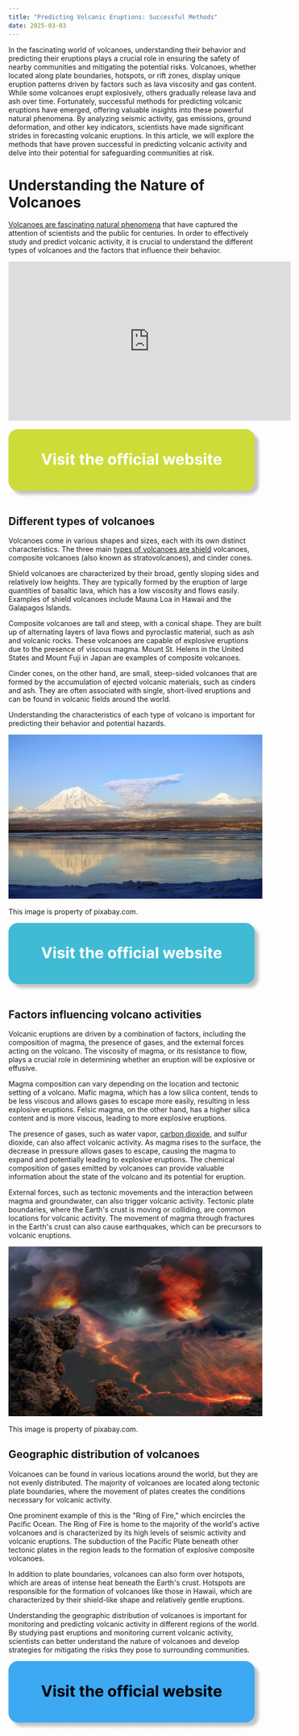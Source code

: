 ```yaml
---
title: "Predicting Volcanic Eruptions: Successful Methods"
date: 2025-03-03
---
```


In the fascinating world of volcanoes, understanding their behavior and predicting their eruptions plays a crucial role in ensuring the safety of nearby communities and mitigating the potential risks. Volcanoes, whether located along plate boundaries, hotspots, or rift zones, display unique eruption patterns driven by factors such as lava viscosity and gas content. While some volcanoes erupt explosively, others gradually release lava and ash over time. Fortunately, successful methods for predicting volcanic eruptions have emerged, offering valuable insights into these powerful natural phenomena. By analyzing seismic activity, gas emissions, ground deformation, and other key indicators, scientists have made significant strides in forecasting volcanic eruptions. In this article, we will explore the methods that have proven successful in predicting volcanic activity and delve into their potential for safeguarding communities at risk.

# Understanding the Nature of Volcanoes

[Volcanoes are fascinating natural phenomena](https://magmamatters.com/the-art-and-science-of-volcano-monitoring/ "The Art and Science of Volcano Monitoring") that have captured the attention of scientists and the public for centuries. In order to effectively study and predict volcanic activity, it is crucial to understand the different types of volcanoes and the factors that influence their behavior.

<iframe width="560" height="315" src="https://www.youtube.com/embed/Zkbnn7SVATE" frameborder="0" allow="accelerometer; autoplay; encrypted-media; gyroscope; picture-in-picture" allowfullscreen></iframe>

  

[![See the Predicting Volcanic Eruptions: Successful Methods in detail.](images/visit-official-website-lime-20.png "See the Predicting Volcanic Eruptions: Successful Methods in detail.")](https://www.hawaiitours.com/?ref=poolboy17 "See the Predicting Volcanic Eruptions: Successful Methods in detail.")

## Different types of volcanoes

Volcanoes come in various shapes and sizes, each with its own distinct characteristics. The three main [types of volcanoes are shield](https://magmamatters.com/understanding-volcanic-formation-a-comprehensive-guide/ "Understanding Volcanic Formation: A Comprehensive Guide") volcanoes, composite volcanoes (also known as stratovolcanoes), and cinder cones.

Shield volcanoes are characterized by their broad, gently sloping sides and relatively low heights. They are typically formed by the eruption of large quantities of basaltic lava, which has a low viscosity and flows easily. Examples of shield volcanoes include Mauna Loa in Hawaii and the Galapagos Islands.

Composite volcanoes are tall and steep, with a conical shape. They are built up of alternating layers of lava flows and pyroclastic material, such as ash and volcanic rocks. These volcanoes are capable of explosive eruptions due to the presence of viscous magma. Mount St. Helens in the United States and Mount Fuji in Japan are examples of composite volcanoes.

Cinder cones, on the other hand, are small, steep-sided volcanoes that are formed by the accumulation of ejected volcanic materials, such as cinders and ash. They are often associated with single, short-lived eruptions and can be found in volcanic fields around the world.

Understanding the characteristics of each type of volcano is important for predicting their behavior and potential hazards.

![Predicting Volcanic Eruptions: Successful Methods](images/predicting-volcanic-eruptions-successful-methods-1024x659.jpg "Predicting Volcanic Eruptions: Successful Methods")

This image is property of pixabay.com.

[![Discover more about the Predicting Volcanic Eruptions: Successful Methods.](images/visit-official-website-cyan-17-57.png "Discover more about the Predicting Volcanic Eruptions: Successful Methods.")](https://www.hawaiitours.com/?ref=poolboy17 "Discover more about the Predicting Volcanic Eruptions: Successful Methods.")

## Factors influencing volcano activities

Volcanic eruptions are driven by a combination of factors, including the composition of magma, the presence of gases, and the external forces acting on the volcano. The viscosity of magma, or its resistance to flow, plays a crucial role in determining whether an eruption will be explosive or effusive.

Magma composition can vary depending on the location and tectonic setting of a volcano. Mafic magma, which has a low silica content, tends to be less viscous and allows gases to escape more easily, resulting in less explosive eruptions. Felsic magma, on the other hand, has a higher silica content and is more viscous, leading to more explosive eruptions.

The presence of gases, such as water vapor, [carbon dioxide](https://magmamatters.com/geothermal-energy-and-its-volcanic-origins/ "Geothermal Energy and Its Volcanic Origins"), and sulfur dioxide, can also affect volcanic activity. As magma rises to the surface, the decrease in pressure allows gases to escape, causing the magma to expand and potentially leading to explosive eruptions. The chemical composition of gases emitted by volcanoes can provide valuable information about the state of the volcano and its potential for eruption.

External forces, such as tectonic movements and the interaction between magma and groundwater, can also trigger volcanic activity. Tectonic plate boundaries, where the Earth's crust is moving or colliding, are common locations for volcanic activity. The movement of magma through fractures in the Earth's crust can also cause earthquakes, which can be precursors to volcanic eruptions.

![Predicting Volcanic Eruptions: Successful Methods](images/predicting-volcanic-eruptions-successful-methods-1-1024x682.jpg "Predicting Volcanic Eruptions: Successful Methods")

This image is property of pixabay.com.

## Geographic distribution of volcanoes

Volcanoes can be found in various locations around the world, but they are not evenly distributed. The majority of volcanoes are located along tectonic plate boundaries, where the movement of plates creates the conditions necessary for volcanic activity.

One prominent example of this is the "Ring of Fire," which encircles the Pacific Ocean. The Ring of Fire is home to the majority of the world's active volcanoes and is characterized by its high levels of seismic activity and volcanic eruptions. The subduction of the Pacific Plate beneath other tectonic plates in the region leads to the formation of explosive composite volcanoes.

In addition to plate boundaries, volcanoes can also form over hotspots, which are areas of intense heat beneath the Earth's crust. Hotspots are responsible for the formation of volcanoes like those in Hawaii, which are characterized by their shield-like shape and relatively gentle eruptions.

Understanding the geographic distribution of volcanoes is important for monitoring and predicting volcanic activity in different regions of the world. By studying past eruptions and monitoring current volcanic activity, scientists can better understand the nature of volcanoes and develop strategies for mitigating the risks they pose to surrounding communities.

[![Get your own Predicting Volcanic Eruptions: Successful Methods today.](images/visit-official-website-light-blue-15-53.png "Get your own Predicting Volcanic Eruptions: Successful Methods today.")](https://www.hawaiitours.com/?ref=poolboy17 "Get your own Predicting Volcanic Eruptions: Successful Methods today.")
